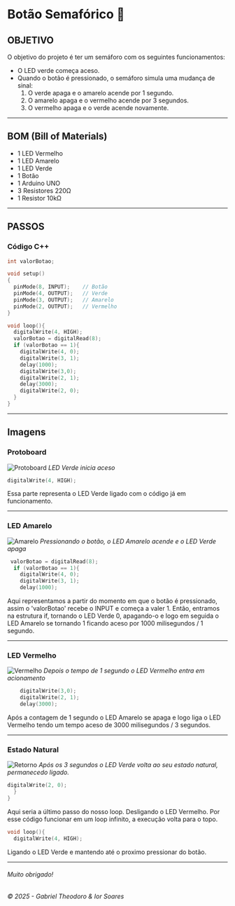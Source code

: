 # Botão Semafórico 🚦

## OBJETIVO

O objetivo do projeto é ter um semáforo com os seguintes funcionamentos:

- O LED verde começa aceso.
- Quando o botão é pressionado, o semáforo simula uma mudança de sinal:
  1. O verde apaga e o amarelo acende por 1 segundo.
  2. O amarelo apaga e o vermelho acende por 3 segundos.
  3. O vermelho apaga e o verde acende novamente.

---

## BOM (Bill of Materials)

- 1 LED Vermelho
- 1 LED Amarelo
- 1 LED Verde
- 1 Botão
- 1 Arduino UNO
- 3 Resistores 220Ω
- 1 Resistor 10kΩ

---

## PASSOS

### Código C++

```cpp
int valorBotao;

void setup()
{
  pinMode(8, INPUT);    // Botão
  pinMode(4, OUTPUT);   // Verde
  pinMode(3, OUTPUT);   // Amarelo
  pinMode(2, OUTPUT);   // Vermelho
}

void loop(){
  digitalWrite(4, HIGH);
  valorBotao = digitalRead(8);
  if (valorBotao == 1){
    digitalWrite(4, 0);
    digitalWrite(3, 1);
    delay(1000);
    digitalWrite(3,0);
    digitalWrite(2, 1);
    delay(3000);
    digitalWrite(2, 0);
  }
}
```

---

## Imagens

### Protoboard

![Protoboard](Imagens/protoboard.png)
*LED Verde inicia aceso*

```cpp
digitalWrite(4, HIGH);
```

Essa parte representa o LED Verde ligado com o código já em funcionamento.

---

### LED Amarelo

![Amarelo](Imagens/amarelo.png)
*Pressionando o botão, o LED Amarelo acende e o LED Verde apaga*

```cpp
 valorBotao = digitalRead(8);
  if (valorBotao == 1){
    digitalWrite(4, 0);
    digitalWrite(3, 1);
    delay(1000);
```

Aqui representamos a partir do momento em que o botão é pressionado, assim o 'valorBotao' recebe o INPUT e começa a valer 1. Então, entramos na estrutura if, tornando o LED Verde 0, apagando-o e logo em seguida o LED Amarelo se tornando 1 ficando aceso por 1000 milisegundos / 1 segundo.

---

### LED Vermelho 
![Vermelho](Imagens/vermelho.png)
*Depois o tempo de 1 segundo o LED Vermelho entra em acionamento*

```cpp
    digitalWrite(3,0);
    digitalWrite(2, 1);
    delay(3000);
```

Após a contagem de 1 segundo o LED Amarelo se apaga e logo liga o LED Vermelho tendo um tempo aceso de 3000 milisegundos / 3 segundos.

---

### Estado Natural

![Retorno](Imagens\protoboard.png)
*Após os 3 segundos o LED Verde volta ao seu estado natural, permanecedo ligado.*

```cpp
digitalWrite(2, 0);
  }
}
```

Aqui seria a último passo do nosso loop. Desligando o LED Vermelho. Por esse código funcionar em um loop infinito, a execução volta para o topo.

```cpp
void loop(){
  digitalWrite(4, HIGH);
```

Ligando o LED Verde e mantendo até o proximo pressionar do botão.

---

###### Muito obrigado! 
######  &copy; 2025 - Gabriel Theodoro & Ior Soares